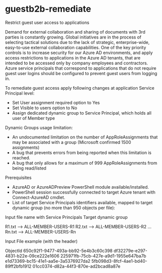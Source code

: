 # guestb2b-remediate
Restrict guest user access to applications

Demand for external collaboration and sharing of documents with 3rd parties is constantly growing. Global initiatives are in the process of selecting tactical solutions due to the lack of strategic, enterprise-wide, easy-to-use external collaboration capabilities.
One of the key priority controls is to increase security for our Azure AD environments, and apply access restrictions to applications in the Azure AD tenants, that are intended to be accessed only by company employees and contractors.
Azure service principals that correspond to applications that do not require guest user logins should be configured to prevent guest users from logging in.  

To remediate guest access apply following changes at application Service Principal level:

- Set User assignment required option to Yes
- Set Visible to users option to No
- Assign dedicated dynamic group to Service Principal, which holds all user of Member type

Dynamic Groups usage limitation:

-	An undocumented limitation on the number of AppRoleAssignments that may be associated with a group (Microsoft confirmed 1500 assignments)
-	A bug that prevents errors from being reported when this limitation is reached.
-	A bug that only allows for a maximum of 999 AppRoleAssignments from being read/listed

Prerequisites
-	AzureAD or AzureADPreview PowerShell module available/installed.
-	PowerShell session successfully connected to target Azure tenant with Connect-AzureAD cmdlet. 
-	List of target Service Principals identifiers available, mapped to target dynamic group (no more than 950 objects per file):

Input file name with Service Principals	Target dynamic group

R1.txt	--> ALL-MEMBER-USERS-R1
R2.txt	--> ALL-MEMBER-USERS-R2
...
Rn.txt	--> ALL-MEMBER-USERS-Rn

Input File example (with the header)

ObjectId
650c92f1-9477-493a-bb92-5e4b3c60c398
df32279e-e297-4831-b22e-09ce222e1606
225971fb-75cb-427e-a9d1-1955e647ba7b
e1d73369-bc15-41e1-aa5e-3a5376927da2
5fb098d3-8fcf-4ae1-bd40-89ff2bfb1912
01cc0374-d82a-44f3-870e-ad2bcad8a87e


